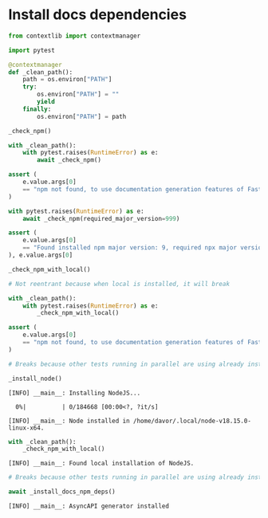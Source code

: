 Install docs dependencies
================

<!-- WARNING: THIS FILE WAS AUTOGENERATED! DO NOT EDIT! -->

``` python
from contextlib import contextmanager

import pytest
```

``` python
@contextmanager
def _clean_path():
    path = os.environ["PATH"]
    try:
        os.environ["PATH"] = ""
        yield
    finally:
        os.environ["PATH"] = path
```

``` python
_check_npm()
```

``` python
with _clean_path():
    with pytest.raises(RuntimeError) as e:
        await _check_npm()

assert (
    e.value.args[0]
    == "npm not found, to use documentation generation features of FastKafka, you must have npm >= 9 installed"
)
```

``` python
with pytest.raises(RuntimeError) as e:
    await _check_npm(required_major_version=999)

assert (
    e.value.args[0]
    == "Found installed npm major version: 9, required npx major version: 999. To use documentation features of FastKafka, please update npm"
), e.value.args[0]
```

``` python
_check_npm_with_local()
```

``` python
# Not reentrant because when local is installed, it will break

with _clean_path():
    with pytest.raises(RuntimeError) as e:
        _check_npm_with_local()

assert (
    e.value.args[0]
    == "npm not found, to use documentation generation features of FastKafka, you must have npm >= 9 installed"
)
```

``` python
# Breaks because other tests running in parallel are using already installed node

_install_node()
```

    [INFO] __main__: Installing NodeJS...

      0%|          | 0/184668 [00:00<?, ?it/s]

    [INFO] __main__: Node installed in /home/davor/.local/node-v18.15.0-linux-x64.

``` python
with _clean_path():
    _check_npm_with_local()
```

    [INFO] __main__: Found local installation of NodeJS.

``` python
# Breaks because other tests running in parallel are using already installed node

await _install_docs_npm_deps()
```

    [INFO] __main__: AsyncAPI generator installed
